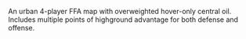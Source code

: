 An urban 4-player FFA map with overweighted hover-only central oil. Includes multiple points of highground advantage for both defense and offense.